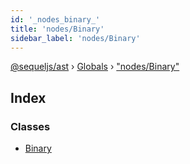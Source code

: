 ```yaml
---
id: '_nodes_binary_'
title: 'nodes/Binary'
sidebar_label: 'nodes/Binary'
---
```


[@sequeljs/ast](../index.md) › [Globals](../globals.md) ›
["nodes/Binary"](_nodes_binary_.md)

## Index

### Classes

- [Binary](../classes/_nodes_binary_.binary.md)

